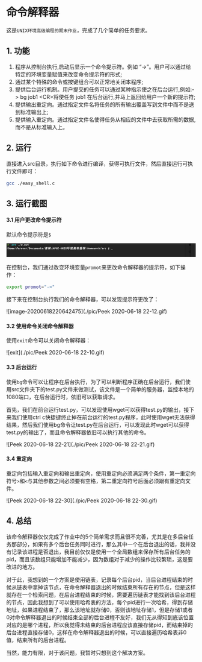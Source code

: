 # 命令解释器

这是`UNIX环境高级编程的期末作业`，完成了几个简单的任务要求。

## 1. 功能

1. 程序从控制台执行,启动后显示一个命令提示符。例如 “->”。用户可以通过给特定的环境变量赋值来改变命令提示符的形式;
2. 通过某个特殊的命令或按键组合可以正常地关闭本程序;
3. 提供后台运行机制。用户提交的任务可以通过某种指示使之在后台运行,例如:-> bg job1 \<CR>将使任务 job1 在后台运行,并马上返回给用户一个新的提示符;
4. 提供输出重定向。通过指定文件名将任务的所有输出覆盖写到文件中而不是送到标准输出上;
5. 提供输入重定向。通过指定文件名使得任务从相应的文件中去获取所需的数据,而不是从标准输入上。

## 2. 运行

直接进入src目录，执行如下命令进行编译，获得可执行文件，然后直接运行可执行文件即可：

```bash
gcc ./easy_shell.c
```

## 3. 运行截图

#### 3.1 用户更改命令提示符

默认命令提示符是`$`

![image-20200618220805786](./pic/image-20200618220805786.png)

在控制台，我们通过改变环境变量`promot`来更改命令解释器的提示符，如下操作：

```bash
export promot="->"
```

接下来在控制台执行我们的命令解释器，可以发现提示符更改了：

![image-20200618220642475](./pic/Peek 2020-06-18 22-12.gif)

#### 3.2 使用命令关闭命令解释器

使用`exit`命令可以关闭命令解释器：

![exit](./pic/Peek 2020-06-18 22-10.gif)

#### 3.3 后台运行

使用`bg`命令可以让程序在后台执行，为了可以判断程序正确在后台运行，我们使用src文件夹下的test.py文件来做测试，该文件是一个简单的服务器，监控本地的1080端口，在后台运行时，依旧可以获取请求。

首先，我们在前台运行test.py，可以发现使用wget可以获得test.py的输出，接下来我们使用ctrl c快捷键终止掉在前台运行的test.py程序，此时使用wget无法获得结果，然后我们使用bg命令让test.py在后台运行，可以发现此时wget可以获得test.py的输出了，而且命令解释器依旧可以执行其他的命令。

![Peek 2020-06-18 22-21](./pic/Peek 2020-06-18 22-21.gif)

#### 3.4 重定向

重定向包括输入重定向和输出重定向，使用重定向必须满足两个条件，第一重定向符号`>`和`<`与其他参数之间必须要有空格，第二重定向符号后面必须跟有重定向文件。

![Peek 2020-06-18 22-30](./pic/Peek 2020-06-18 22-30.gif)

## 4. 总结

该命令解释器仅仅完成了作业中的5个简单需求而且很不完善，尤其是在多后台任务那部分，如果有多个后台任务同时进行，那么其中一个在后台退出的话，我并没有记录该进程是否退出，我目前仅仅是使用一个全局数组来保存所有后台任务的pid，而且该数组只能增加不能减少，因为数组对于减少的操作比较繁琐，这是要改进的地方。

对于此，我想到的一个方案是使用链表，记录每个后台pid，当后台进程结束的时候从链表中拿掉该节点，在命令解释器退出的时候结束所有存在的节点，但是这样就存在一个检索问题，在后台进程结束的时候，需要遍历链表才能找到该后台进程的节点，因此我想到了可以使用哈希表的方法，每个pid进行一次哈希，得到存储地址，如果进程结束了，那么该地址就存储0，否则该地址存储1，但是存储1或者0对命令解释器退出的时候结束全部的后台进程不友好，我们无从得知到底该位置对应的是哪个进程，所以我觉得未结束的后台进程应该直接存储pid，而结束掉的后台进程直接存储0，这样在命令解释器退出的时候，可以直接遍历哈希表非0值，结束所有的后台进程。

当然，能力有限，对于该问题，我暂时只想到这个解决方案。